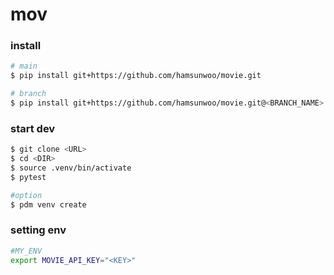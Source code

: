 # mov

### install
```bash
# main
$ pip install git+https://github.com/hamsunwoo/movie.git

# branch
$ pip install git+https://github.com/hamsunwoo/movie.git@<BRANCH_NAME>
```

### start dev
```bash
$ git clone <URL>
$ cd <DIR> 
$ source .venv/bin/activate
$ pytest

#option
$ pdm venv create
```

### setting env
```bash
#MY_ENV
export MOVIE_API_KEY="<KEY>"
```

